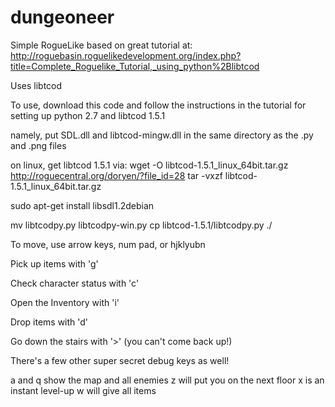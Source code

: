 dungeoneer
==========

Simple RogueLike based on great tutorial at:
http://roguebasin.roguelikedevelopment.org/index.php?title=Complete_Roguelike_Tutorial,_using_python%2Blibtcod

Uses libtcod

To use, download this code and follow the instructions in the tutorial for setting up python 2.7 and libtcod 1.5.1

namely, put SDL.dll and libtcod-mingw.dll in the same directory as the .py and .png files

on linux, get libtcod 1.5.1 via:
wget -O libtcod-1.5.1_linux_64bit.tar.gz http://roguecentral.org/doryen/?file_id=28
tar -vxzf libtcod-1.5.1_linux_64bit.tar.gz

sudo apt-get install libsdl1.2debian

mv libtcodpy.py libtcodpy-win.py
cp libtcod-1.5.1/libtcodpy.py ./

To move, use arrow keys, num pad, or hjklyubn

Pick up items with 'g'

Check character status with 'c'

Open the Inventory with 'i'

Drop items with 'd'

Go down the stairs with '>' (you can't come back up!)



There's a few other super secret debug keys as well!

a and q show the map and all enemies
z will put you on the next floor
x is an instant level-up
w will give all items



